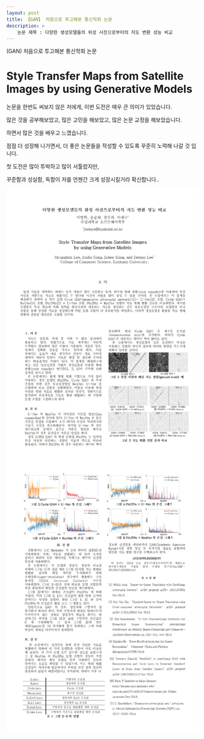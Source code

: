 ```yaml
---
layout: post
title: 【GAN】 처음으로 투고해본 통신학회 논문
description: >  
    논문 제목 : 다양한 생성모델들의 위성 사진으로부터의 지도 변환 성능 비교 
---
```

(GAN) 처음으로 투고해본 통신학회 논문
# Style Transfer Maps from Satellite Images by using Generative Models

논문을 한번도 써보지 않은 저에게, 이번 도전은 매우 큰 의미가 있었습니다.

많은 것을 공부해보았고, 많은 고민을 해보았고, 많은 논문 교정을 해보았습니다.  

하면서 많은 것을 배우고 느꼈습니다. 

점점 더 성장해 나가면서, 더 좋은 논문들을 작성할 수 있도록 꾸준히 노력해 나갈 것 입니다.  

첫 도전은 많이 투박하고 많이 서툴렀지만,

꾸준함과 성실함, 독함이 저를 언젠간 크게 성장시킬거라 확신합니다..
 

 ![img](https://github.com/junha1125/Imgaes_For_GitBlog/blob/master/2020-04-16/style%20transfer%20maps%20from%20satellite%20images_1.jpg?raw=true)  
 ![img](https://github.com/junha1125/Imgaes_For_GitBlog/blob/master/2020-04-16/style%20transfer%20maps%20from%20satellite%20images_2.jpg?raw=true)
